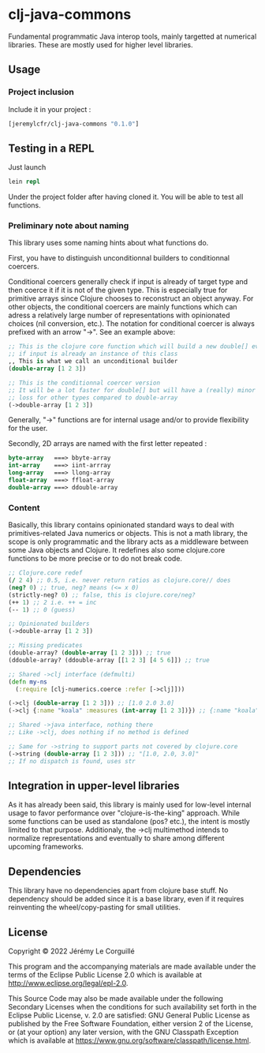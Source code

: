 # clj-java-commons

Fundamental programmatic Java interop tools, mainly targetted at numerical libraries.
These are mostly used for higher level libraries.

## Usage

### Project inclusion

Include it in your project :

```clojure
[jeremylcfr/clj-java-commons "0.1.0"]
```

## Testing in a REPL

Just launch 

```clojure
lein repl
```

Under the project folder after having cloned it.
You will be able to test all functions.

### Preliminary note about naming

This library uses some naming hints about what functions do.

First, you have to distinguish unconditionnal builders to conditionnal coercers.

Conditional coercers generally check if input is already of target type and then coerce it if it is not of the given type. This is especially true for primitive arrays since Clojure chooses to reconstruct an object anyway. 
For other objects, the conditional coercers are mainly functions which can adress a relatively large number of representations with opinionated choices (nil conversion, etc.). The notation for conditional coercer is always prefixed with an arrow "->".
See an example above:


```clojure
;; This is the clojure core function which will build a new double[] even
;; if input is already an instance of this class
,, This is what we call an unconditional builder
(double-array [1 2 3])

;; This is the conditionnal coercer version
;; It will be a lot faster for double[] but will have a (really) minor
;; loss for other types compared to double-array
(->double-array [1 2 3])
```

Generally, "->" functions are for internal usage and/or to provide flexibility for the user.

Secondly, 2D arrays are named with the first letter repeated :

```clojure
byte-array   ===> bbyte-array
int-array    ===> iint-arrray
long-array   ===> llong-array
float-array  ===> ffloat-array
double-array ===> ddouble-array
```

### Content

Basically, this library contains opinionated standard ways to deal with primitives-related Java numerics or objects.
This is not a math library, the scope is only programmatic and the library acts as a middleware
between some Java objects and Clojure.
It redefines also some clojure.core functions to be more precise or to do not break code.

```clojure
;; Clojure.core redef
(/ 2 4) ;; 0.5, i.e. never return ratios as clojure.core// does
(neg? 0) ;; true, neg? means (<= x 0)
(strictly-neg? 0) ;; false, this is clojure.core/neg?
(++ 1) ;; 2 i.e. ++ = inc
(-- 1) ;; 0 (guess)

;; Opinionated builders
(->double-array [1 2 3])

;; Missing predicates
(double-array? (double-array [1 2 3])) ;; true
(ddouble-array? (ddouble-array [[1 2 3] [4 5 6]]) ;; true

;; Shared ->clj interface (defmulti)
(defn my-ns
  (:require [clj-numerics.coerce :refer [->clj]]))

(->clj (double-array [1 2 3])) ;; [1.0 2.0 3.0]
(->clj {:name "koala" :measures (int-array [1 2 3])}) ;; {:name "koala" :measures [1 2 3]}

;; Shared ->java interface, nothing there
;; Like ->clj, does nothing if no method is defined

;; Same for ->string to support parts not covered by clojure.core
(->string (double-array [1 2 3])) ;; "[1.0, 2.0, 3.0]"
;; If no dispatch is found, uses str
```

## Integration in upper-level libraries

As it has already been said, this library is mainly used for low-level
internal usage to favor performance over "clojure-is-the-king" approach.
While some functions can be used as standalone (pos? etc.), the intent is
mostly limited to that purpose.
Additionaly, the ->clj multimethod intends to normalize representations and
eventually to share among different upcoming frameworks.

## Dependencies

This library have no dependencies apart from clojure base stuff.
No dependency should be added since it is a base library, even if
it requires reinventing the wheel/copy-pasting for small utilities.

## License

Copyright © 2022 Jérémy Le Corguillé

This program and the accompanying materials are made available under the
terms of the Eclipse Public License 2.0 which is available at
http://www.eclipse.org/legal/epl-2.0.

This Source Code may also be made available under the following Secondary
Licenses when the conditions for such availability set forth in the Eclipse
Public License, v. 2.0 are satisfied: GNU General Public License as published by
the Free Software Foundation, either version 2 of the License, or (at your
option) any later version, with the GNU Classpath Exception which is available
at https://www.gnu.org/software/classpath/license.html.
